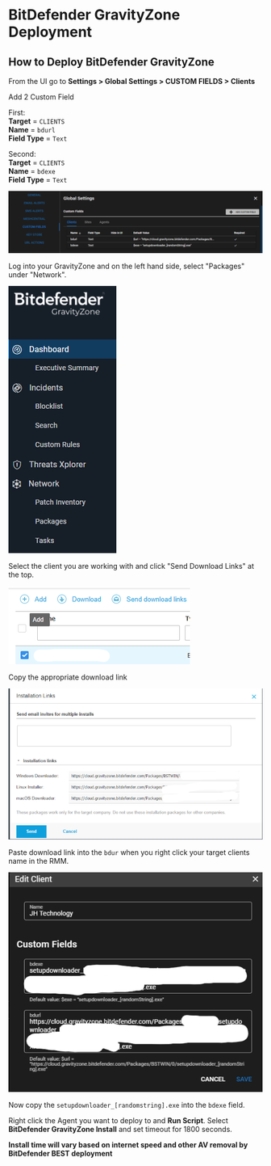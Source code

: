 # BitDefender GravityZone Deployment

## How to Deploy BitDefender GravityZone

From the UI go to **Settings > Global Settings > CUSTOM FIELDS > Clients**

Add 2 Custom Field</br>

First: </br>
**Target** = `CLIENTS`</br>
**Name** = `bdurl`</br>
**Field Type** = `Text`</br>

Second: </br>
**Target** = `CLIENTS`</br>
**Name** = `bdexe`</br>
**Field Type** = `Text`</br>

![Service Name](bdgzRmmCustField.png)

Log into your GravityZone and on the left hand side, select "Packages" under "Network".

![Service Name](bdgvPackages.png)

Select the client you are working with and click "Send Download Links" at the top. </br>

![Service Name](bdgvDownloadLink.png)

Copy the appropriate download link

![Service Name](bdgzLinkCopy.png)

Paste download link into the `bdur` when you right click your target clients name in the RMM.

![Service Name](bdgvCustFieldLink.png)

Now copy the `setupdownloader_[randomstring].exe` into the `bdexe` field.

Right click the Agent you want to deploy to and **Run Script**. Select **BitDefender GravityZone Install** and set timeout for 1800 seconds.

**Install time will vary based on internet speed and other AV removal by BitDefender BEST deployment**
